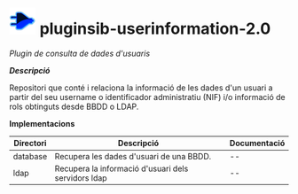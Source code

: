 # ![Logo](https://github.com/GovernIB/maven/raw/binaris/pluginsib/projectinfo_Attachments/icon.jpg) pluginsib-userinformation-2.0
*Plugin de consulta de dades d'usuaris*

***Descripció***

Repositori que conté i relaciona la informació de les dades d'un usuari a partir del seu username o identificador administratiu (NIF) i/o informació de rols obtinguts desde BBDD o LDAP.


**Implementacions**

Directori | Descripció | Documentació
------------ | ------------- | -------------
database | Recupera les dades d'usuari de una BBDD. | -- 
ldap | Recupera la informació d'usuari dels servidors ldap | --
